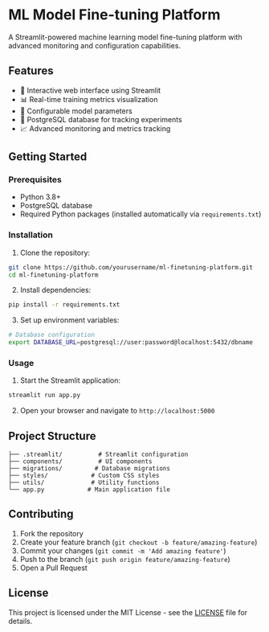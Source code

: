 # ML Model Fine-tuning Platform

A Streamlit-powered machine learning model fine-tuning platform with advanced monitoring and configuration capabilities.

## Features

- 🚀 Interactive web interface using Streamlit
- 📊 Real-time training metrics visualization
- 🔧 Configurable model parameters
- 💾 PostgreSQL database for tracking experiments
- 📈 Advanced monitoring and metrics tracking

## Getting Started

### Prerequisites

- Python 3.8+
- PostgreSQL database
- Required Python packages (installed automatically via `requirements.txt`)

### Installation

1. Clone the repository:
```bash
git clone https://github.com/yourusername/ml-finetuning-platform.git
cd ml-finetuning-platform
```

2. Install dependencies:
```bash
pip install -r requirements.txt
```

3. Set up environment variables:
```bash
# Database configuration
export DATABASE_URL=postgresql://user:password@localhost:5432/dbname
```

### Usage

1. Start the Streamlit application:
```bash
streamlit run app.py
```

2. Open your browser and navigate to `http://localhost:5000`

## Project Structure

```
├── .streamlit/          # Streamlit configuration
├── components/          # UI components
├── migrations/         # Database migrations
├── styles/            # Custom CSS styles
├── utils/             # Utility functions
└── app.py            # Main application file
```

## Contributing

1. Fork the repository
2. Create your feature branch (`git checkout -b feature/amazing-feature`)
3. Commit your changes (`git commit -m 'Add amazing feature'`)
4. Push to the branch (`git push origin feature/amazing-feature`)
5. Open a Pull Request

## License

This project is licensed under the MIT License - see the [LICENSE](LICENSE) file for details.
